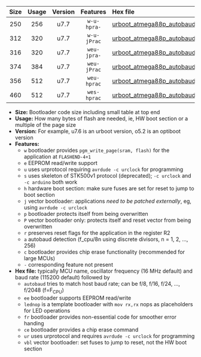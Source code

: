 |Size|Usage|Version|Features|Hex file|
|:-:|:-:|:-:|:-:|:--|
|250|256|u7.7|`w-u-hpra-`|[urboot_atmega88p_autobaud_lednop_ur.hex](https://raw.githubusercontent.com/stefanrueger/urboot.hex/main/mcus/atmega88p/autobaud/urboot_atmega88p_autobaud_lednop_ur.hex)|
|312|320|u7.7|`w-u-jPrac`|[urboot_atmega88p_autobaud_lednop_fr_ce_ur_vbl.hex](https://raw.githubusercontent.com/stefanrueger/urboot.hex/main/mcus/atmega88p/autobaud/urboot_atmega88p_autobaud_lednop_fr_ce_ur_vbl.hex)|
|316|320|u7.7|`weu-jpra-`|[urboot_atmega88p_autobaud_ee_lednop_ur_vbl.hex](https://raw.githubusercontent.com/stefanrueger/urboot.hex/main/mcus/atmega88p/autobaud/urboot_atmega88p_autobaud_ee_lednop_ur_vbl.hex)|
|374|384|u7.7|`weu-jPrac`|[urboot_atmega88p_autobaud_ee_lednop_fr_ce_ur_vbl.hex](https://raw.githubusercontent.com/stefanrueger/urboot.hex/main/mcus/atmega88p/autobaud/urboot_atmega88p_autobaud_ee_lednop_fr_ce_ur_vbl.hex)|
|356|512|u7.7|`weu-hprac`|[urboot_atmega88p_autobaud_ee_lednop_fr_ce_ur.hex](https://raw.githubusercontent.com/stefanrueger/urboot.hex/main/mcus/atmega88p/autobaud/urboot_atmega88p_autobaud_ee_lednop_fr_ce_ur.hex)|
|460|512|u7.7|`wes-hprac`|[urboot_atmega88p_autobaud_ee_lednop_fr_ce.hex](https://raw.githubusercontent.com/stefanrueger/urboot.hex/main/mcus/atmega88p/autobaud/urboot_atmega88p_autobaud_ee_lednop_fr_ce.hex)|

- **Size:** Bootloader code size including small table at top end
- **Usage:** How many bytes of flash are needed, ie, HW boot section or a multiple of the page size
- **Version:** For example, u7.6 is an urboot version, o5.2 is an optiboot version
- **Features:**
  + `w` bootloader provides `pgm_write_page(sram, flash)` for the application at `FLASHEND-4+1`
  + `e` EEPROM read/write support
  + `u` uses urprotocol requiring `avrdude -c urclock` for programming
  + `s` uses skeleton of STK500v1 protocol (deprecated); `-c urclock` and `-c arduino` both work
  + `h` hardware boot section: make sure fuses are set for reset to jump to boot section
  + `j` vector bootloader: applications *need to be patched externally*, eg, using `avrdude -c urclock`
  + `p` bootloader protects itself from being overwritten
  + `P` vector bootloader only: protects itself and reset vector from being overwritten
  + `r` preserves reset flags for the application in the register R2
  + `a` autobaud detection (f_cpu/8n using discrete divisors, n = 1, 2, ..., 256)
  + `c` bootloader provides chip erase functionality (recommended for large MCUs)
  + `-` corresponding feature not present
- **Hex file:** typically MCU name, oscillator frequency (16 MHz default) and baud rate (115200 default) followed by
  + `autobaud` tries to match host baud rate; can be f/8, f/16, f/24, ..., f/2048 (f=F<sub>CPU</sub>)
  + `ee` bootloader supports EEPROM read/write
  + `lednop` is a template bootloader with `mov rx,rx` nops as placeholders for LED operations
  + `fr` bootloader provides non-essential code for smoother error handing
  + `ce` bootloader provides a chip erase command
  + `ur` uses urprotocol and requires `avrdude -c urclock` for programming
  + `vbl` vector bootloader: set fuses to jump to reset, not the HW boot section
